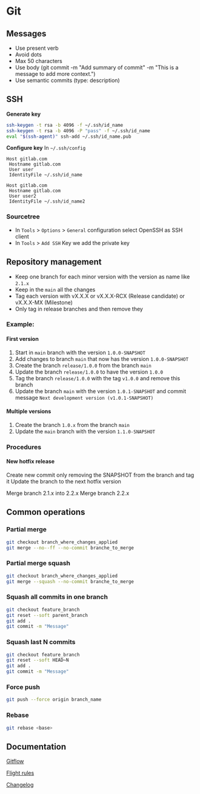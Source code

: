 # Git

## Messages

- Use present verb
- Avoid dots
- Max 50 characters
- Use body (git commit -m "Add summary of commit" -m "This is a message to add more context.")
- Use semantic commits (type: description)

## SSH

**Generate key**
```bash
ssh-keygen -t rsa -b 4096 -f ~/.ssh/id_name
ssh-keygen -t rsa -b 4096 -P "pass" -f ~/.ssh/id_name
eval "$(ssh-agent)" ssh-add ~/.ssh/id_name.pub
```

**Configure key**
In `~/.ssh/config`
````
Host gitlab.com
 Hostname gitlab.com
 User user
 IdentityFile ~/.ssh/id_name

Host gitlab.com
 Hostname gitlab.com
 User user2
 IdentityFile ~/.ssh/id_name2
````

### Sourcetree
- In `Tools` > `Options` > `General` configuration select OpenSSH as SSH client
- In `Tools` > `Add SSH` Key we add the private key

[//]: #a (TODO: Review rest of the document)

## Repository management

- Keep one branch for each minor version with the version as name like `2.1.x`
- Keep in the `main`  all the changes
- Tag each version with vX.X.X or vX.X.X-RCX (Release candidate) or vX.X.X-MX (Milestone)
- Only tag in release branches and then remove they

### Example:

#### First version

1. Start in `main` branch with the version `1.0.0-SNAPSHOT`
2. Add changes to branch `main` that now has the version `1.0.0-SNAPSHOT`
3. Create the branch `release/1.0.0` from the branch `main`
4. Update the branch `release/1.0.0` to have the version `1.0.0`
5. Tag the branch `release/1.0.0` with the tag `v1.0.0` and remove this branch
6. Update the branch `main` with the version `1.0.1-SNAPSHOT` and commit message `Next development version (v1.0.1-SNAPSHOT)`

#### Multiple versions

1. Create the branch `1.0.x` from the branch `main`
2. Update the `main` branch with the version `1.1.0-SNAPSHOT`

### Procedures

#### New hotfix release

Create new commit only removing the SNAPSHOT from the branch and tag it
Update the branch to the next hotfix version

Merge branch 2.1.x into 2.2.x
Merge branch 2.2.x

## Common operations

### Partial merge

```bash
git checkout branch_where_changes_applied
git merge --no--ff --no-commit branche_to_merge
```

### Partial merge squash

```bash
git checkout branch_where_changes_applied
git merge --squash --no-commit branche_to_merge
```

### Squash all commits in one branch

```bash
git checkout feature_branch
git reset --soft parent_branch
git add .
git commit -m "Message"
```

### Squash last N commits

```bash
git checkout feature_branch
git reset --soft HEAD~N
git add .
git commit -m "Message"
```

### Force push

```bash
git push --force origin branch_name
```

### Rebase

```bash
git rebase <base>
```

## Documentation

[Gitflow](https://www.atlassian.com/git/tutorials/comparing-workflows/gitflow-workflow)

[Flight rules](https://github.com/k88hudson/git-flight-rules)

[Changelog](https://keepachangelog.com/en/1.0.0/)
